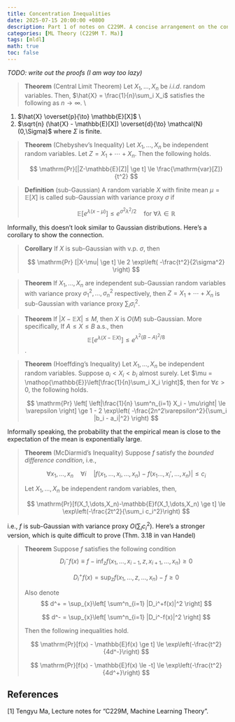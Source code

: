 ```yaml
---
title: Concentration Inequalities
date: 2025-07-15 20:00:00 +0800
description: Part 1 of notes on C229M. A concise arrangement on the concentration inequalities used in the lectures.
categories: [ML Theory (C229M T. Ma)]
tags: [mldl]
math: true
toc: false
---
```


*TODO: write out the proofs (I am way too lazy)*

>**Theorem** (Central Limit Theorem) Let $X_1, \dots, X_n$ be $i.i.d.$ random variables. Then, $\hat{X} = \frac{1}{n}\sum_i X_i$ satisfies the following as $n \to \infty$. \
1) $\hat{X} \overset{p}{\to} \mathbb{E}[X]$ \
2) $\sqrt{n} (\hat{X} - \mathbb{E}[X]) \overset{d}{\to} \mathcal{N}(0,\Sigma)$ where $\Sigma$ is finite.

>**Theorem** (Chebyshev’s Inequality) Let $X_1,\dots,X_n$ be independent random variables. Let $Z = X_1 + \cdots +X_n$. Then the following holds.
>
>$$
\mathrm{Pr}[|Z-\mathbb{E}[Z]| \ge t] \le \frac{\mathrm{var}[Z]}{t^2}
>$$

>**Definition** (sub-Gaussian) A random variable $X$ with finite mean $\mu = \mathbb{E}[X]$ is called sub-Gaussian with variance proxy $\sigma$ if
>
>$$
\mathbb{E}[e^{\lambda(x-\mu)}] \le e^{\sigma^2 \lambda^2 / 2} \quad \text{for } \forall \lambda \in \mathbb{R}
>$$

Informally, this doesn’t look similar to Gaussian distributions. Here’s a corollary to show the connection.

>**Corollary** If $X$ is sub-Gaussian with v.p. $\sigma$, then
>
>$$
\mathrm{Pr} [|X-\mu| \ge t] \le 2 \exp\left( -\frac{t^2}{2\sigma^2} \right)
>$$

>**Theorem** If $X_1,\dots,X_n$ are independent sub-Gaussian random variables with variance proxy $\sigma_1^2,\dots,\sigma_n^2$ respectively, then $Z = X_1 + \cdots + X_n$ is sub-Gaussian with variance proxy $\sum_i \sigma_i^2$.

>**Theorem** If $|X - \mathbb{E}X| \le M$, then $X$ is $O(M)$ sub-Gaussian. More specifically, If $A \le X \le B$ a.s., then 
$$\mathbb{E} [e^{\lambda(X-\mathbb{E}X)}] \le e^{\lambda^2(B-A)^2/8}$$.

>**Theorem** (Hoeffding’s Inequality) Let $X_1, \dots, X_n$ be independent random variables. Suppose $a_i < X_i < b_i$ almost surely. Let $\mu = \mathop{\mathbb{E}}\left[\frac{1}{n}\sum_i X_i \right]$, then for $\forall \varepsilon > 0$, the following holds.
>
>$$
\mathrm{Pr} \left[ \left|\frac{1}{n} \sum^n_{i=1} X_i - \mu\right| \le \varepsilon \right] \ge 1 - 2 \exp\left( -\frac{2n^2\varepsilon^2}{\sum_i |b_i - a_i|^2} \right)
>$$

Informally speaking, the probability that the empirical mean is close to the expectation of the mean is exponentially large.

>**Theorem** (McDiarmid’s Inequality) Suppose $f$ satisfy the *bounded difference condition*, i.e.,
>
>$$
\forall x_1,\dots,x_n\quad \forall i \quad |f(x_1,\dots,x_i,\dots,x_n) - f(x_1\dots, x_i',\dots,x_n)| \le c_i
>$$
>
>Let $X_1,\dots,X_n$ be independent random variables, then,
>
>$$
\mathrm{Pr}[f(X_1,\dots,X_n)-\mathbb{E}f(X_1,\dots,X_n) \ge t] \le \exp\left(-\frac{2t^2}{\sum_i c_i^2}\right)
>$$

i.e., $f$ is sub-Gaussian with variance proxy $O\left(\sum_i c_i^2\right)$. Here’s a stronger version, which is quite difficult to prove (Thm. 3.18 in van Handel)

>**Theorem** Suppose $f$ satisfies the following condition 
$$D_i^-f(x) \equiv f - \inf_zf(x_1,\dots,x_{i-1},z,x_{i+1},\dots,x_n) \ge 0$$
>
>$$
D_i^+f(x) = \sup_z f(x_1,\dots,z,\dots,x_n)-f \ge 0
>$$
>
>Also denote
>$$
d^+ = \sup_{x}\left[ \sum^n_{i=1} |D_i^+f(x)|^2 \right]
>$$
>
>$$
d^- = \sup_{x}\left[ \sum^n_{i=1} |D_i^-f(x)|^2 \right]
>$$
>
>Then the following inequalities hold.
>
>$$
\mathrm{Pr}[f(x) - \mathbb{E}f(x) \ge t] \le \exp\left(-\frac{t^2}{4d^-}\right)
>$$
>
>$$
\mathrm{Pr}[f(x) - \mathbb{E}f(x) \le -t] \le \exp\left(-\frac{t^2}{4d^+}\right)
>$$

## References

[1] Tengyu Ma, Lecture notes for “C229M, Machine Learning Theory”.